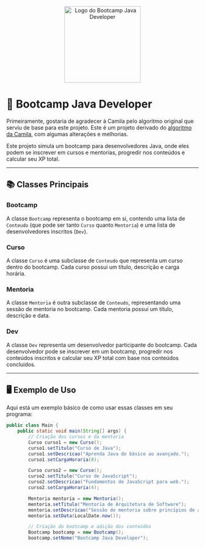 <div align="center">
  <img src="logo.png" alt="Logo do Bootcamp Java Developer" width="200"/>
</div>

# 🚀 Bootcamp Java Developer

Primeiramente, gostaria de agradecer à Camila pelo algoritmo original que serviu de base para este projeto. Este é um projeto derivado do [algoritmo da Camila](https://github.com/cami-la/desafio-poo-dio), com algumas alterações e melhorias.

Este projeto simula um bootcamp para desenvolvedores Java, onde eles podem se inscrever em cursos e mentorias, progredir nos conteúdos e calcular seu XP total.

---

## 📚 Classes Principais

### Bootcamp

A classe `Bootcamp` representa o bootcamp em si, contendo uma lista de `Conteudo` (que pode ser tanto `Curso` quanto `Mentoria`) e uma lista de desenvolvedores inscritos (`Dev`).

### Curso

A classe `Curso` é uma subclasse de `Conteudo` que representa um curso dentro do bootcamp. Cada curso possui um título, descrição e carga horária.

### Mentoria

A classe `Mentoria` é outra subclasse de `Conteudo`, representando uma sessão de mentoria no bootcamp. Cada mentoria possui um título, descrição e data.

### Dev

A classe `Dev` representa um desenvolvedor participante do bootcamp. Cada desenvolvedor pode se inscrever em um bootcamp, progredir nos conteúdos inscritos e calcular seu XP total com base nos conteúdos concluídos.

---

## 🖥️ Exemplo de Uso

Aqui está um exemplo básico de como usar essas classes em seu programa:

```java
public class Main {
    public static void main(String[] args) {
        // Criação dos cursos e da mentoria
        Curso curso1 = new Curso();
        curso1.setTitulo("Curso de Java");
        curso1.setDescricao("Aprenda Java do básico ao avançado.");
        curso1.setCargaHoraria(8);

        Curso curso2 = new Curso();
        curso2.setTitulo("Curso de JavaScript");
        curso2.setDescricao("Fundamentos de JavaScript para web.");
        curso2.setCargaHoraria(4);

        Mentoria mentoria = new Mentoria();
        mentoria.setTitulo("Mentoria de Arquitetura de Software");
        mentoria.setDescricao("Sessão de mentoria sobre princípios de arquitetura de software.");
        mentoria.setData(LocalDate.now());

        // Criação do bootcamp e adição dos conteúdos
        Bootcamp bootcamp = new Bootcamp();
        bootcamp.setNome("Bootcamp Java Developer");
  
